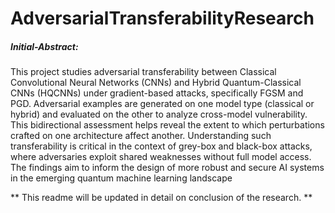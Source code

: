 # AdversarialTransferabilityResearch

##### Initial-Abstract:
 This project studies adversarial transferability between Classical Convolutional Neural Networks
 (CNNs) and Hybrid Quantum-Classical CNNs (HQCNNs) under gradient-based attacks, specifically
 FGSM and PGD. Adversarial examples are generated on one model type (classical or
 hybrid) and evaluated on the other to analyze cross-model vulnerability. This bidirectional
 assessment helps reveal the extent to which perturbations crafted on one architecture affect
 another. Understanding such transferability is critical in the context of grey-box and black-box
 attacks, where adversaries exploit shared weaknesses without full model access. The findings aim
 to inform the design of more robust and secure AI systems in the emerging quantum machine
 learning landscape

 ** This readme will be updated in detail on conclusion of the research. **
